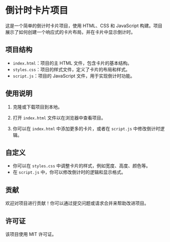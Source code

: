 # 倒计时卡片项目

这是一个简单的倒计时卡片项目，使用 HTML、CSS 和 JavaScript 构建。项目展示了如何创建一个响应式的卡片布局，并在卡片中显示倒计时。

## 项目结构

- `index.html`：项目的主 HTML 文件，包含卡片的基本结构。
- `styles.css`：项目的样式文件，定义了卡片的布局和样式。
- `script.js`：项目的 JavaScript 文件，用于实现倒计时功能。

## 使用说明

1. 克隆或下载项目到本地。

2. 打开 `index.html` 文件以在浏览器中查看项目。

3. 你可以在 `index.html` 中添加更多的卡片，或者在 `script.js` 中修改倒计时逻辑。

## 自定义

- 你可以在 `styles.css` 中调整卡片的样式，例如宽度、高度、颜色等。
- 在 `script.js` 中，你可以修改倒计时的逻辑和显示格式。

## 贡献

欢迎对项目进行贡献！你可以通过提交问题或请求合并来帮助改进项目。

## 许可证

该项目使用 MIT 许可证。 